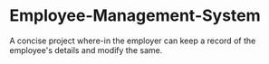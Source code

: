 # Employee-Management-System
A concise project where-in the employer can keep a record of the employee's details and modify the same.
